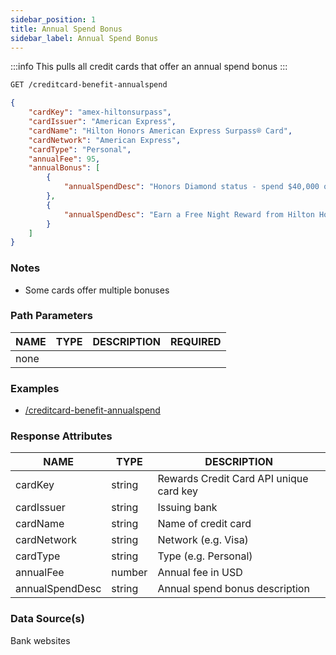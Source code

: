 ```yaml
---
sidebar_position: 1
title: Annual Spend Bonus
sidebar_label: Annual Spend Bonus
---
```


:::info
This pulls all credit cards that offer an annual spend bonus
:::

```bash title="HTTP REQUEST"
GET /creditcard-benefit-annualspend
```

```json title="RESPONSE"
{
    "cardKey": "amex-hiltonsurpass",
    "cardIssuer": "American Express",
    "cardName": "Hilton Honors American Express Surpass® Card",
    "cardNetwork": "American Express",
    "cardType": "Personal",
    "annualFee": 95,
    "annualBonus": [
        {
            "annualSpendDesc": "Honors Diamond status - spend $40,000 on eligible purchases on your Card in a calendar year and you can earn Hilton Honors Diamond status through the end of the next calendar year"
        },
        {
            "annualSpendDesc": "Earn a Free Night Reward from Hilton Honors after you spend $15,000 on eligible purchases on your Card in a calendar year"
        }
    ]
}
```

### Notes

-   Some cards offer multiple bonuses

### Path Parameters

| NAME | TYPE | DESCRIPTION | REQUIRED |
| ---- | ---- | ----------- | -------- |
| none |

### Examples

-   [/creditcard-benefit-annualspend](/)

### Response Attributes

| NAME            | TYPE   | DESCRIPTION                             |
| --------------- | ------ | --------------------------------------- |
| cardKey         | string | Rewards Credit Card API unique card key |
| cardIssuer      | string | Issuing bank                            |
| cardName        | string | Name of credit card                     |
| cardNetwork     | string | Network (e.g. Visa)                     |
| cardType        | string | Type (e.g. Personal)                    |
| annualFee       | number | Annual fee in USD                       |
| annualSpendDesc | string | Annual spend bonus description          |

### Data Source(s)

Bank websites
